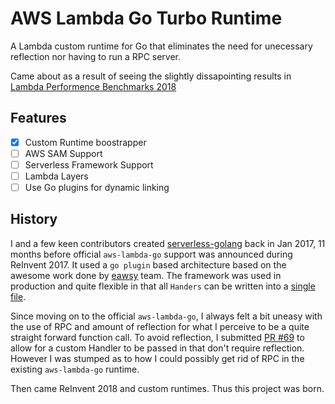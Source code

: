 # AWS Lambda Go Turbo Runtime
A Lambda custom runtime for Go that eliminates the need for unecessary reflection nor having to run a RPC server.

Came about as a result of seeing the slightly dissapointing results in [Lambda Performence Benchmarks 2018](https://read.acloud.guru/comparing-aws-lambda-performance-of-node-js-python-java-c-and-go-29c1163c2581)

## Features

* [X] Custom Runtime boostrapper
* [ ] AWS SAM Support
* [ ] Serverless Framework Support
* [ ] Lambda Layers
* [ ] Use Go plugins for dynamic linking

## History

I and a few keen contributors created [serverless-golang](https://github.com/yunspace/serverless-golang/) back in Jan 2017, 11 months before official `aws-lambda-go` support was announced during ReInvent 2017. It used a `go plugin` based architecture based on the awesome work done by [eawsy](https://github.com/eawsy/) team. The framework was used in production and quite flexible in that all `Handers` can be written into a [single file](https://github.com/yunspace/serverless-golang/blob/master/examples/aws-golang-event/handler.go).

Since moving on to the official `aws-lambda-go`, I always felt a bit uneasy with the use of RPC and amount of reflection for what I perceive to be a quite straight forward function call. To avoid reflection, I submitted [PR #69](https://github.com/aws/aws-lambda-go/pull/69) to allow for a custom Handler to be passed in that don't require reflection. However I was stumped as to how I could possibly get rid of RPC in the existing `aws-lambda-go` runtime.

Then came ReInvent 2018 and custom runtimes. Thus this project was born.